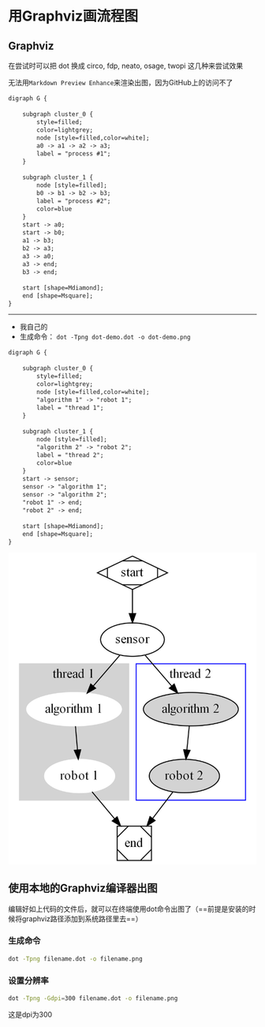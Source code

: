 # 用Graphviz画流程图

## Graphviz

在尝试时可以把 dot 换成 circo, fdp, neato, osage, twopi 这几种来尝试效果

无法用`Markdown Preview Enhance`来渲染出图，因为GitHub上的访问不了

```
digraph G {

    subgraph cluster_0 {
        style=filled;
        color=lightgrey;
        node [style=filled,color=white];
        a0 -> a1 -> a2 -> a3;
        label = "process #1";
    }

    subgraph cluster_1 {
        node [style=filled];
        b0 -> b1 -> b2 -> b3;
        label = "process #2";
        color=blue
    }
    start -> a0;
    start -> b0;
    a1 -> b3;
    b2 -> a3;
    a3 -> a0;
    a3 -> end;
    b3 -> end;

    start [shape=Mdiamond];
    end [shape=Msquare];
}
```

----

* 我自己的
* 生成命令： `dot -Tpng dot-demo.dot -o dot-demo.png`

```
digraph G {

    subgraph cluster_0 {
        style=filled;
        color=lightgrey;
        node [style=filled,color=white];
        "algorithm 1" -> "robot 1";
        label = "thread 1";
    }

    subgraph cluster_1 {
        node [style=filled];
        "algorithm 2" -> "robot 2";
        label = "thread 2";
        color=blue
    }
    start -> sensor;
    sensor -> "algorithm 1";
    sensor -> "algorithm 2";
    "robot 1" -> end;
    "robot 2" -> end;

    start [shape=Mdiamond];
    end [shape=Msquare];
}
```

![](dot-demo.png)

## 使用本地的Graphviz编译器出图

编辑好如上代码的文件后，就可以在终端使用dot命令出图了（==前提是安装的时候将graphviz路径添加到系统路径里去==）

### 生成命令

```bash
dot -Tpng filename.dot -o filename.png
```

### 设置分辨率

```bash
dot -Tpng -Gdpi=300 filename.dot -o filename.png
```

这是dpi为300
